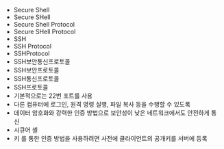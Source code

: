 ﻿- Secure Shell
- Secure SHell
- Secure Shell Protocol
- Secure SHell Protocol
- SSH
- SSH Protocol
- SSHProtocol
- SSH보안통신프로토콜
- SSH보안프로토콜
- SSH통신프로토콜
- SSH프로토콜
- 기본적으로는 22번 포트를 사용
- 다른 컴퓨터에 로그인, 원격 명령 실행, 파일 복사 등을 수행할 수 있도록
- 데이터 암호화와 강력한 인증 방법으로 보안성이 낮은 네트워크에서도 안전하게 통신
- 시큐어 셸
- 키 를 통한 인증 방법을 사용하려면 사전에 클라이언트의 공개키를 서버에 등록
